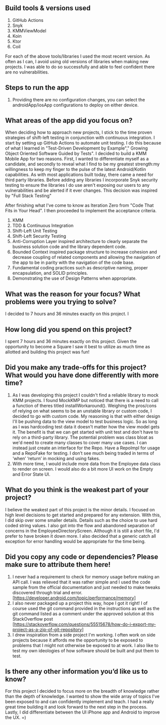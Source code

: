 ## Build tools & versions used

1. GitHub Actions
2. Snyk
3. KMMViewModel
4. Koin
5. Ktor
6. Coil

For each of the above tools/libraries I used the most recent version. As often as I can, I avoid
using old versions of libraries when making new projects. I was able to do so successfully and able
to feel confident there are no vulnerabilities.

## Steps to run the app

1. Providing there are no configuration changes, you can select the androidApp/iosApp configurations
   to deploy on either device.

## What areas of the app did you focus on?

When deciding how to approach new projects, I stick to the time proven strategies of shift-left
testing in conjunction with continuous integration. I start by setting up GitHub Actions to
automate unit testing. I do this because of what I learned in "Test-Driven Development by Example","
Growing Object Oriented Software Guided by Tests". I decided to build a KMM Mobile App for two
reasons. First, I wanted to differentiate myself as a candidate, and secondly to reveal what I find
to be my greatest strength:my willingness to keep my finger to the pulse of the latest
Android/Kotlin capabilities. As with most applications built today, there came a need for third
party libraries. Before adding any libraries I incorporate Snyk security testing to ensure the
libraries I do use aren't exposing our users to any vulnerabilities and be alerted if it ever
changes. This decision was inspired by "Full Stack Testing"

After finishing what I've come to know as Iteration Zero from "Code That Fits in Your Head". I then
proceeded to implement the acceptance criteria.

1. KMM
2. TDD & Continuous Integration
3. Shift-Left Unit Testing
4. Shift-Left Security Testing
5. Anti-Corruption Layer inspired architecture to clearly separate the business solution code and
   the
   library dependent code.
6. Bounded Context inspired package structure to increase cohesion and decrease coupling of related
   components and allowing the navigation of the app to be in parity with the navigation of the code
   base.
7. Fundamental coding practices such as descriptive naming, proper encapsulation, and SOLID
   principles.
8. Demonstrating the use of Design Patterns when appropriate.

## What was the reason for your focus? What problems were you trying to solve?

I decided to 7 hours and 36 minutes exactly on this project. I

## How long did you spend on this project?

I spent 7 hours and 36 minutes exactly on this project. Given the opportunity to become a Square I
saw it best to utilize as much time as allotted and building this project was fun!

## Did you make any trade-offs for this project? What would you have done differently with more time?

1. As I was developing this project I couldn't find a reliable library to mock KMM projects. I found
   MockKMP but noticed that there is a need to call a function of theres titled installWorkaround().
   Weighing the pros/cons of relying on what seems to be an unstable library or custom code, I
   decided to go with custom code. My reasoning is that with either design I'll be pushing data to
   the view model to test business logic. So as long as I was hardcoding test data it doesn't matter
   how the view model gets it. The benefit is that we can get started with unit test and don't have
   to rely on a third-party library. The potential problem was class bloat as we'd need to create
   many classes to cover many use cases. I can instead just create an interface for the Repo. Have a
   RepoImpl for usage and a RepoFake for testing. I don’t see much being traded in terms of ‘when’
   ‘return’ in mocking and using fakes.
2. With more time, I would include more data from the Employee data class to render on screen. I
   would also do a bit more UI work on the Empty and Error State UI. 

## What do you think is the weakest part of your project?

I believe the weakest part of this project is the minor details. I focused on high level decisions
to get started and prepared for any extension. With this, I did skip over some smaller details.
Details such as the choice to use hard coded string values. I also got into the flow and abandoned
separation of concerns in the EmployeeDirectoryScreen. Although it is still a short file, I'd prefer
to have broken it down more. I also decided that a generic catch all exception for error handling
would be appropriate for the time being.

## Did you copy any code or dependencies? Please make sure to attribute them here!

1. I never had a requirement to check for memory usage before making an API call. I was relieved
   that it was rather simple and I used the code sample from the official documentation and just
   needed to make tweaks discovered through trial and
   error. [https://developer.android.com/topic/performance/memory]
2. I also never packaged up a project this way, hope I got it right! I of course used the git
   command provided in the instructions as well as the git command listed as a comment under the
   approved solution at this StackOverflow
   post [https://stackoverflow.com/questions/55515678/how-do-i-export-my-project-as-a-zip-of-git-repository]
3. I drew inspiration from a side project I'm working. I often work on side projects because it
   affords me the opportunity to be exposed to problems that I might not otherwise be exposed to at
   work. I also like to test my own ideologies of how software should be built and put them to test.

## Is there any other information you’d like us to know?

For this project I decided to focus more on the breadth of knowledge rather than the depth of
knowledge. I wanted to show the wide array of topics I've been exposed to and can confidently
implement and teach. I had a really great time building it and look forward to the next step in the
process. Lastly, I did differentiate between the UI iPhone app and Android to improve the UX. =)
